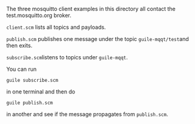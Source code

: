 The three mosquitto client examples in this directory all contact the
test.mosquitto.org broker.

`client.scm` lists all topics and payloads.

`publish.scm` publishes one message under the topic
`guile-mqqt/test`and then exits.

`subscribe.scm`listens to topics under `guile-mqqt`.

You can run
```
guile subscribe.scm
```
in one terminal and then do
```
guile publish.scm
```
in another and see if the message propagates from `publish.scm`.
